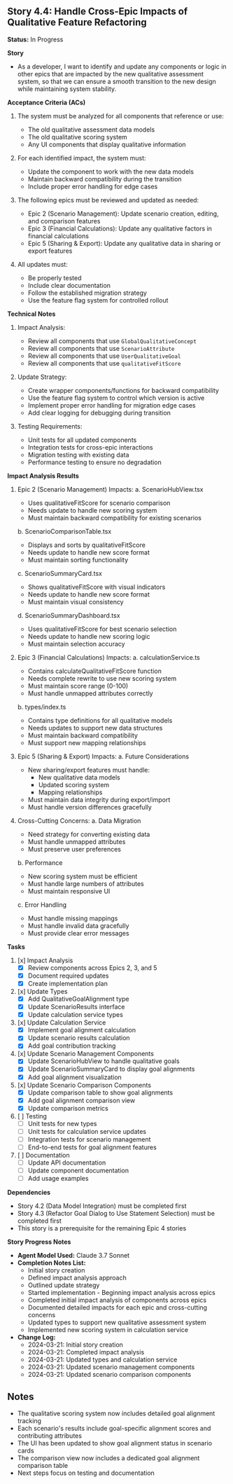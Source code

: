 ## Story 4.4: Handle Cross-Epic Impacts of Qualitative Feature Refactoring

**Status:** In Progress

**Story**
- As a developer, I want to identify and update any components or logic in other epics that are impacted by the new qualitative assessment system, so that we can ensure a smooth transition to the new design while maintaining system stability.

**Acceptance Criteria (ACs)**
1. The system must be analyzed for all components that reference or use:
   - The old qualitative assessment data models
   - The old qualitative scoring system
   - Any UI components that display qualitative information

2. For each identified impact, the system must:
   - Update the component to work with the new data models
   - Maintain backward compatibility during the transition
   - Include proper error handling for edge cases

3. The following epics must be reviewed and updated as needed:
   - Epic 2 (Scenario Management): Update scenario creation, editing, and comparison features
   - Epic 3 (Financial Calculations): Update any qualitative factors in financial calculations
   - Epic 5 (Sharing & Export): Update any qualitative data in sharing or export features

4. All updates must:
   - Be properly tested
   - Include clear documentation
   - Follow the established migration strategy
   - Use the feature flag system for controlled rollout

**Technical Notes**
1. Impact Analysis:
   - Review all components that use `GlobalQualitativeConcept`
   - Review all components that use `ScenarioAttribute`
   - Review all components that use `UserQualitativeGoal`
   - Review all components that use `qualitativeFitScore`

2. Update Strategy:
   - Create wrapper components/functions for backward compatibility
   - Use the feature flag system to control which version is active
   - Implement proper error handling for migration edge cases
   - Add clear logging for debugging during transition

3. Testing Requirements:
   - Unit tests for all updated components
   - Integration tests for cross-epic interactions
   - Migration testing with existing data
   - Performance testing to ensure no degradation

**Impact Analysis Results**

1. Epic 2 (Scenario Management) Impacts:
   a. ScenarioHubView.tsx
      - Uses qualitativeFitScore for scenario comparison
      - Needs update to handle new scoring system
      - Must maintain backward compatibility for existing scenarios
   
   b. ScenarioComparisonTable.tsx
      - Displays and sorts by qualitativeFitScore
      - Needs update to handle new score format
      - Must maintain sorting functionality
   
   c. ScenarioSummaryCard.tsx
      - Shows qualitativeFitScore with visual indicators
      - Needs update to handle new score format
      - Must maintain visual consistency
   
   d. ScenarioSummaryDashboard.tsx
      - Uses qualitativeFitScore for best scenario selection
      - Needs update to handle new scoring logic
      - Must maintain selection accuracy

2. Epic 3 (Financial Calculations) Impacts:
   a. calculationService.ts
      - Contains calculateQualitativeFitScore function
      - Needs complete rewrite to use new scoring system
      - Must maintain score range (0-100)
      - Must handle unmapped attributes correctly
   
   b. types/index.ts
      - Contains type definitions for all qualitative models
      - Needs updates to support new data structures
      - Must maintain backward compatibility
      - Must support new mapping relationships

3. Epic 5 (Sharing & Export) Impacts:
   a. Future Considerations
      - New sharing/export features must handle:
        * New qualitative data models
        * Updated scoring system
        * Mapping relationships
      - Must maintain data integrity during export/import
      - Must handle version differences gracefully

4. Cross-Cutting Concerns:
   a. Data Migration
      - Need strategy for converting existing data
      - Must handle unmapped attributes
      - Must preserve user preferences
   
   b. Performance
      - New scoring system must be efficient
      - Must handle large numbers of attributes
      - Must maintain responsive UI
   
   c. Error Handling
      - Must handle missing mappings
      - Must handle invalid data gracefully
      - Must provide clear error messages

**Tasks**
1. [x] Impact Analysis
   - [x] Review components across Epics 2, 3, and 5
   - [x] Document required updates
   - [x] Create implementation plan

2. [x] Update Types
   - [x] Add QualitativeGoalAlignment type
   - [x] Update ScenarioResults interface
   - [x] Update calculation service types

3. [x] Update Calculation Service
   - [x] Implement goal alignment calculation
   - [x] Update scenario results calculation
   - [x] Add goal contribution tracking

4. [x] Update Scenario Management Components
   - [x] Update ScenarioHubView to handle qualitative goals
   - [x] Update ScenarioSummaryCard to display goal alignments
   - [x] Add goal alignment visualization

5. [x] Update Scenario Comparison Components
   - [x] Update comparison table to show goal alignments
   - [x] Add goal alignment comparison view
   - [x] Update comparison metrics

6. [ ] Testing
   - [ ] Unit tests for new types
   - [ ] Unit tests for calculation service updates
   - [ ] Integration tests for scenario management
   - [ ] End-to-end tests for goal alignment features

7. [ ] Documentation
   - [ ] Update API documentation
   - [ ] Update component documentation
   - [ ] Add usage examples

**Dependencies**
- Story 4.2 (Data Model Integration) must be completed first
- Story 4.3 (Refactor Goal Dialog to Use Statement Selection) must be completed first
- This story is a prerequisite for the remaining Epic 4 stories

**Story Progress Notes**
* **Agent Model Used:** Claude 3.7 Sonnet
* **Completion Notes List:**
    * Initial story creation
    * Defined impact analysis approach
    * Outlined update strategy
    * Started implementation - Beginning impact analysis across epics
    * Completed initial impact analysis of components across epics
    * Documented detailed impacts for each epic and cross-cutting concerns
    * Updated types to support new qualitative assessment system
    * Implemented new scoring system in calculation service
* **Change Log:**
    * 2024-03-21: Initial story creation
    * 2024-03-21: Completed impact analysis
    * 2024-03-21: Updated types and calculation service
    * 2024-03-21: Updated scenario management components
    * 2024-03-21: Updated scenario comparison components

## Notes

- The qualitative scoring system now includes detailed goal alignment tracking
- Each scenario's results include goal-specific alignment scores and contributing attributes
- The UI has been updated to show goal alignment status in scenario cards
- The comparison view now includes a dedicated goal alignment comparison table
- Next steps focus on testing and documentation 